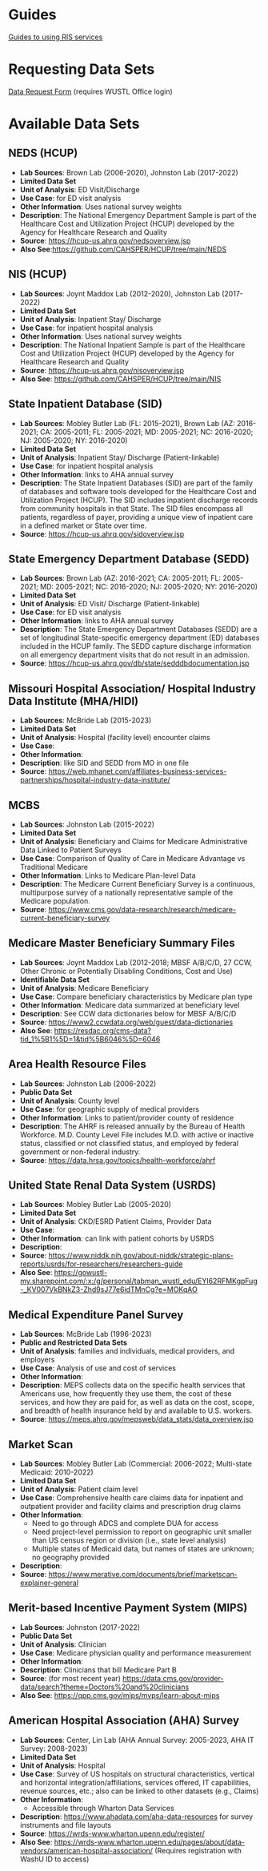 # Guides
[Guides to using RIS services](https://github.com/CAHSPER/.github/wiki)  

# Requesting Data Sets
[Data Request Form](https://forms.office.com/r/StKkLuj0VD)
(requires WUSTL Office login)

# Available Data Sets

## NEDS (HCUP)
* **Lab Sources**: Brown Lab (2006-2020), Johnston Lab (2017-2022)
* **Limited Data Set**  
* **Unit of Analysis**: ED Visit/Discharge  
* **Use Case**: for ED visit analysis
* **Other Information**: Uses national survey weights
* **Description**: The National Emergency Department Sample is part of the Healthcare Cost and Utilization Project (HCUP) developed by the Agency for Healthcare Research and Quality
* **Source**: https://hcup-us.ahrq.gov/nedsoverview.jsp
* **Also See**:https://github.com/CAHSPER/HCUP/tree/main/NEDS

## NIS (HCUP)
* **Lab Sources**: Joynt Maddox Lab (2012-2020), Johnston Lab (2017-2022)
* **Limited Data Set**  
* **Unit of Analysis**: Inpatient Stay/ Discharge  
* **Use Case**: for inpatient hospital analysis
* **Other Information**: Uses national survey weights
* **Description**: The National Inpatient Sample is part of the Healthcare Cost and Utilization Project (HCUP) developed by the Agency for Healthcare Research and Quality
* **Source**: https://hcup-us.ahrq.gov/nisoverview.jsp
* **Also See**: https://github.com/CAHSPER/HCUP/tree/main/NIS

## State Inpatient Database (SID)
* **Lab Sources**: Mobley Butler Lab (FL: 2015-2021), Brown Lab (AZ: 2016-2021; CA: 2005-2011; FL: 2005-2021; MD: 2005-2021; NC: 2016-2020; NJ: 2005-2020; NY: 2016-2020)
* **Limited Data Set**  
* **Unit of Analysis**: Inpatient Stay/ Discharge (Patient-linkable)
* **Use Case**: for inpatient hospital analysis
* **Other Information**: links to AHA annual survey
* **Description**: The State Inpatient Databases (SID) are part of the family of databases and software tools developed for the Healthcare Cost and Utilization Project (HCUP). The SID includes inpatient discharge records from community hospitals in that State. The SID files encompass all patients, regardless of payer, providing a unique view of inpatient care in a defined market or State over time.  
* **Source**: https://hcup-us.ahrq.gov/sidoverview.jsp

## State Emergency Department Database (SEDD)
* **Lab Sources**: Brown Lab (AZ: 2016-2021; CA: 2005-2011; FL: 2005-2021; MD: 2005-2021; NC: 2016-2020; NJ: 2005-2020; NY: 2016-2020)
* **Limited Data Set**  
* **Unit of Analysis**: ED Visit/ Discharge (Patient-linkable)  
* **Use Case**: for ED visit analysis
* **Other Information**: links to AHA annual survey
* **Description**: The State Emergency Department Databases (SEDD) are a set of longitudinal State-specific emergency department (ED) databases included in the HCUP family. The SEDD capture discharge information on all emergency department visits that do not result in an admission.  
* **Source**: https://hcup-us.ahrq.gov/db/state/sedddbdocumentation.jsp

## Missouri Hospital Association/ Hospital Industry Data Institute (MHA/HIDI)
* **Lab Sources**: McBride Lab (2015-2023)
* **Limited Data Set**  
* **Unit of Analysis**: Hospital (facility level) encounter claims
* **Use Case**:  
* **Other Information**:  
* **Description**: like SID and SEDD from MO in one file
* **Source**: https://web.mhanet.com/affiliates-business-services-partnerships/hospital-industry-data-institute/

## MCBS
* **Lab Sources**: Johnston Lab (2015-2022)
* **Limited Data Set**  
* **Unit of Analysis**: Beneficiary and Claims for Medicare Administrative Data Linked to Patient Surveys
* **Use Case**:  Comparison of Quality of Care in Medicare Advantage vs Traditional Medicare
* **Other Information**: Links to Medicare Plan-level Data
* **Description**: The Medicare Current Beneficiary Survey is a continuous, multipurpose survey of a nationally representative sample of the Medicare population.
* **Source**: https://www.cms.gov/data-research/research/medicare-current-beneficiary-survey

## Medicare Master Beneficiary Summary Files  
* **Lab Sources**: Joynt Maddox Lab (2012-2018; MBSF A/B/C/D, 27 CCW, Other Chronic or Potentially Disabling Conditions, Cost and Use)
* **Identifiable Data Set**  
* **Unit of Analysis**:  Medicare Beneficiary    
* **Use Case**:  Compare beneficiary characteristics by Medicare plan type
* **Other Information**:  Medicare data summarized at beneficiary level
* **Description**:  See CCW data dictionaries below for MBSF A/B/C/D
* **Source**: https://www2.ccwdata.org/web/guest/data-dictionaries  
* **Also See**: https://resdac.org/cms-data?tid_1%5B1%5D=1&tid%5B6046%5D=6046

## Area Health Resource Files
* **Lab Sources**: Johnston Lab (2006-2022)
* **Public Data Set**   
* **Unit of Analysis**: County level  
* **Use Case**: for geographic supply of medical providers
* **Other Information**: Links to patient/provider county of residence
* **Description**: The AHRF is released annually by the Bureau of Health Workforce. M.D. County Level File includes M.D. with active or inactive status, classified or not classified status, and employed by federal government or non-federal industry.
* **Source**: https://data.hrsa.gov/topics/health-workforce/ahrf

## United State Renal Data System (USRDS)
* **Lab Sources**: Mobley Butler Lab (2005-2020)
* **Limited Data Set**  
* **Unit of Analysis**: CKD/ESRD Patient Claims, Provider Data
* **Use Case**:  
* **Other Information**: can link with patient cohorts by USRDS
* **Description**: 
* **Source**: https://www.niddk.nih.gov/about-niddk/strategic-plans-reports/usrds/for-researchers/researchers-guide 
* **Also See**: https://gowustl-my.sharepoint.com/:x:/g/personal/tabman_wustl_edu/EYI62RFMKgpFug-_KV007VkBNkZ3-Zhd9sJ77e6idTMnCg?e=MOKqAO   

## Medical Expenditure Panel Survey
* **Lab Sources**: McBride Lab (1996-2023)
* **Public and Restricted Data Sets**  
* **Unit of Analysis**: families and individuals, medical providers, and employers
* **Use Case**:  Analysis of use and cost of services
* **Other Information**:  
* **Description**: MEPS collects data on the specific health services that Americans use, how frequently they use them, the cost of these services, and how they are paid for, as well as data on the cost, scope, and breadth of health insurance held by and available to U.S. workers.  
* **Source**: https://meps.ahrq.gov/mepsweb/data_stats/data_overview.jsp

## Market Scan
* **Lab Sources**: Mobley Butler Lab (Commercial: 2006-2022; Multi-state Medicaid: 2010-2022)
* **Limited Data Set**  
* **Unit of Analysis**: Patient claim level 
* **Use Case**: Comprehensive health care claims data for inpatient and outpatient provider and facility claims and prescription drug claims 
* **Other Information**: 
    * Need to go through ADCS and complete DUA for access
    * Need project-level permission to report on geographic unit smaller than US census region or division (i.e., state level analysis)
    * Multiple states of Medicaid data, but names of states are unknown; no geography provided
* **Description**: 
* **Source**: https://www.merative.com/documents/brief/marketscan-explainer-general
  
##  Merit-based Incentive Payment System (MIPS)
* **Lab Sources**: Johnston (2017-2022)
* **Public Data Set**  
* **Unit of Analysis**: Clinician
* **Use Case**: Medicare physician quality and performance measurement 
* **Other Information**: 
* **Description**: Clinicians that bill Medicare Part B  
* **Source**: (for most recent year) https://data.cms.gov/provider-data/search?theme=Doctors%20and%20clinicians
* **Also See**: https://qpp.cms.gov/mips/mvps/learn-about-mips

## American Hospital Association (AHA) Survey
* **Lab Sources**: Center, Lin Lab (AHA Annual Survey: 2005-2023, AHA IT Survey: 2008-2023)
* **Limited Data Set**  
* **Unit of Analysis**: Hospital
* **Use Case**: Survey of US hospitals on structural characteristics, vertical and horizontal integration/affiliations, services offered, IT capabilities, revenue sources, etc.; also can be linked to other datasets (e.g., Claims)
* **Other Information**:
    * Accessible through Wharton Data Services
* **Description**: https://www.ahadata.com/aha-data-resources for survey instruments and file layouts
* **Source**: https://wrds-www.wharton.upenn.edu/register/
* **Also See**: https://wrds-www.wharton.upenn.edu/pages/about/data-vendors/american-hospital-association/ (Requires registration with WashU ID to access)

